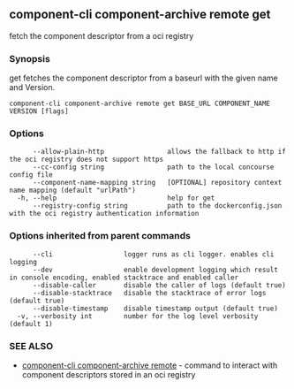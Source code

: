 ## component-cli component-archive remote get

fetch the component descriptor from a oci registry

### Synopsis


get fetches the component descriptor from a baseurl with the given name and Version.


```
component-cli component-archive remote get BASE_URL COMPONENT_NAME VERSION [flags]
```

### Options

```
      --allow-plain-http                allows the fallback to http if the oci registry does not support https
      --cc-config string                path to the local concourse config file
      --component-name-mapping string   [OPTIONAL] repository context name mapping (default "urlPath")
  -h, --help                            help for get
      --registry-config string          path to the dockerconfig.json with the oci registry authentication information
```

### Options inherited from parent commands

```
      --cli                  logger runs as cli logger. enables cli logging
      --dev                  enable development logging which result in console encoding, enabled stacktrace and enabled caller
      --disable-caller       disable the caller of logs (default true)
      --disable-stacktrace   disable the stacktrace of error logs (default true)
      --disable-timestamp    disable timestamp output (default true)
  -v, --verbosity int        number for the log level verbosity (default 1)
```

### SEE ALSO

* [component-cli component-archive remote](component-cli_component-archive_remote.md)	 - command to interact with component descriptors stored in an oci registry

